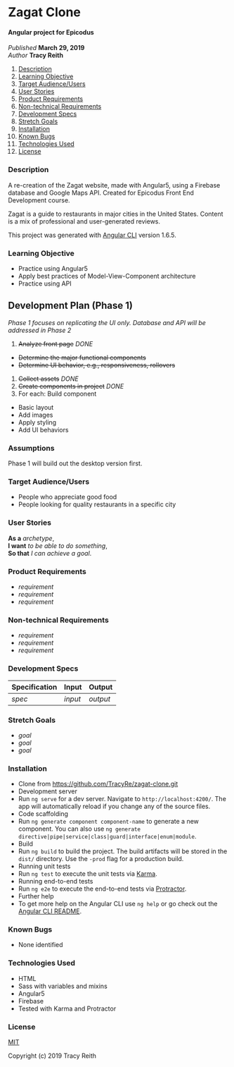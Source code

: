 # Zagat Clone

#### Angular project for Epicodus

_Published_ **March 29, 2019**<br>
_Author_ **Tracy Reith**

1. [Description](#description)
1. [Learning Objective](#learning-objective)
1. [Target Audience/Users](#target-audience/users)
1. [User Stories](#user-stories)
1. [Product Requirements](#product-requirements)
1. [Non-technical Requirements](#non-technical-requirements)
1. [Development Specs](#development-specs)
1. [Stretch Goals](#stretch-goals)
1. [Installation](#installation)
1. [Known Bugs](#known-bugs)
1. [Technologies Used](#technologies-used)
1. [License](#license)

### Description
A re-creation of the Zagat website, made with Angular5, using a Firebase database and Google Maps API. Created for Epicodus Front End Development course.

Zagat is a guide to restaurants in major cities in the United States. Content is a mix of professional and  user-generated reviews.  

This project was generated with [Angular CLI](https://github.com/angular/angular-cli) version 1.6.5.

### Learning Objective
* Practice using Angular5
* Apply best practices of Model-View-Component architecture
* Practice using API

## Development Plan (Phase 1)
_Phase 1 focuses on replicating the UI only. Database and API will be addressed in Phase 2_

1. ~~Analyze front page~~ _DONE_
 * ~~Determine the major functional components~~
 * ~~Determine UI behavior, e.g., responsiveness, rollovers~~
1. ~~Collect assets~~ _DONE_
1. ~~Create components in project~~ _DONE_
1. For each: Build component
 * Basic layout
 * Add images
 * Apply styling
 * Add UI behaviors

### Assumptions
Phase 1 will build out the desktop version first.

### Target Audience/Users
* People who appreciate good food
* People looking for quality restaurants in a specific city

### User Stories
**As a** _archetype_,<br>
**I want** _to be able to do something_,<br>
**So that** _I can achieve a goal_.

### Product Requirements
* _requirement_
* _requirement_
* _requirement_

### Non-technical Requirements
* _requirement_
* _requirement_
* _requirement_

### Development Specs

Specification | Input | Output
------------- | ----- | ------
_spec_ | _input_ | _output_

### Stretch Goals
* _goal_
* _goal_
* _goal_

### Installation
* Clone from https://github.com/TracyRe/zagat-clone.git
* Development server
 * Run `ng serve` for a dev server. Navigate to `http://localhost:4200/`. The app will automatically reload if you change any of the source files.
* Code scaffolding
 * Run `ng generate component component-name` to generate a new component. You can also use `ng generate directive|pipe|service|class|guard|interface|enum|module`.
* Build
 * Run `ng build` to build the project. The build artifacts will be stored in the `dist/` directory. Use the `-prod` flag for a production build.
* Running unit tests
 * Run `ng test` to execute the unit tests via [Karma](https://karma-runner.github.io).
* Running end-to-end tests
 * Run `ng e2e` to execute the end-to-end tests via [Protractor](http://www.protractortest.org/).
* Further help
 * To get more help on the Angular CLI use `ng help` or go check out the [Angular CLI README](https://github.com/angular/angular-cli/blob/master/README.md).

### Known Bugs
* None identified

### Technologies Used
* HTML
* Sass with variables and mixins
* Angular5
* Firebase
* Tested with Karma and Protractor

### License
[MIT](./LICENSE.txt)

Copyright (c) 2019 Tracy Reith
